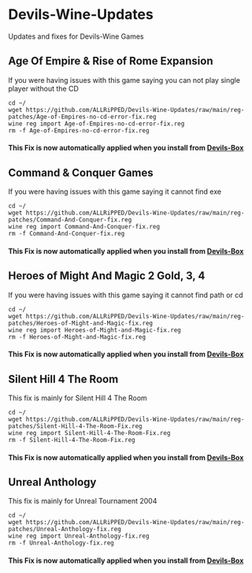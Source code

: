 # Devils-Wine-Updates
Updates and fixes for Devils-Wine Games

## Age Of Empire & Rise of Rome Expansion
If you were having issues with this game saying you can not play single player without the CD

	cd ~/
	wget https://github.com/ALLRiPPED/Devils-Wine-Updates/raw/main/reg-patches/Age-of-Empires-no-cd-error-fix.reg
	wine reg import Age-of-Empires-no-cd-error-fix.reg
	rm -f Age-of-Empires-no-cd-error-fix.reg
#### This Fix is now automatically applied when you install from [Devils-Box](https://github.com/ALLRiPPED/Devils-Box)

## Command & Conquer Games
If you were having issues with this game saying it cannot find exe

	cd ~/
	wget https://github.com/ALLRiPPED/Devils-Wine-Updates/raw/main/reg-patches/Command-And-Conquer-fix.reg
	wine reg import Command-And-Conquer-fix.reg
	rm -f Command-And-Conquer-fix.reg
#### This Fix is now automatically applied when you install from [Devils-Box](https://github.com/ALLRiPPED/Devils-Box)


## Heroes of Might And Magic 2  Gold, 3, 4
If you were having issues with this game saying it cannot find path or cd

	cd ~/
	wget https://github.com/ALLRiPPED/Devils-Wine-Updates/raw/main/reg-patches/Heroes-of-Might-and-Magic-fix.reg
	wine reg import Heroes-of-Might-and-Magic-fix.reg
	rm -f Heroes-of-Might-and-Magic-fix.reg
#### This Fix is now automatically applied when you install from [Devils-Box](https://github.com/ALLRiPPED/Devils-Box)

## Silent Hill 4 The Room
This fix is mainly for Silent Hill 4 The Room

	cd ~/
	wget https://github.com/ALLRiPPED/Devils-Wine-Updates/raw/main/reg-patches/Silent-Hill-4-The-Room-Fix.reg
	wine reg import Silent-Hill-4-The-Room-Fix.reg
	rm -f Silent-Hill-4-The-Room-Fix.reg
#### This Fix is now automatically applied when you install from [Devils-Box](https://github.com/ALLRiPPED/Devils-Box)

## Unreal Anthology
This fix is mainly for Unreal Tournament 2004

	cd ~/
	wget https://github.com/ALLRiPPED/Devils-Wine-Updates/raw/main/reg-patches/Unreal-Anthology-fix.reg
	wine reg import Unreal-Anthology-fix.reg
	rm -f Unreal-Anthology-fix.reg
#### This Fix is now automatically applied when you install from [Devils-Box](https://github.com/ALLRiPPED/Devils-Box)
